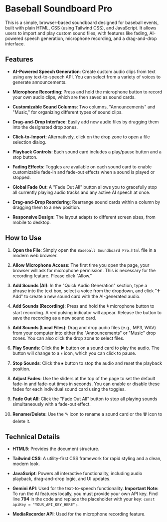 Baseball Soundboard Pro
=======================

This is a simple, browser-based soundboard designed for baseball events, built with plain HTML, CSS (using Tailwind CSS), and JavaScript. It allows users to import and play custom sound files, with features like fading, AI-powered speech generation, microphone recording, and a drag-and-drop interface.

Features
--------

-   **AI-Powered Speech Generation**: Create custom audio clips from text using any text-to-speech API. You can select from a variety of voices to generate announcements.

-   **Microphone Recording**: Press and hold the microphone button to record your own audio clips, which are then saved as sound cards.

-   **Customizable Sound Columns**: Two columns, "Announcements" and "Music," for organizing different types of sound clips.

-   **Drag-and-Drop Interface**: Easily add new audio files by dragging them into the designated drop zones.

-   **Click-to-Import**: Alternatively, click on the drop zone to open a file selection dialog.

-   **Playback Controls**: Each sound card includes a play/pause button and a stop button.

-   **Fading Effects**: Toggles are available on each sound card to enable customizable fade-in and fade-out effects when a sound is played or stopped.

-   **Global Fade Out**: A "Fade Out All" button allows you to gracefully stop all currently playing audio tracks and any active AI speech at once.

-   **Drag-and-Drop Reordering**: Rearrange sound cards within a column by dragging them to a new position.

-   **Responsive Design**: The layout adapts to different screen sizes, from mobile to desktop.

How to Use
----------

1.  **Open the File**: Simply open the `Baseball Soundboard Pro.html` file in a modern web browser.

2.  **Allow Microphone Access**: The first time you open the page, your browser will ask for microphone permission. This is necessary for the recording feature. Please click "Allow."

3.  **Add Sounds (AI)**: In the "Quick Audio Generation" section, type a phrase into the text box, select a voice from the dropdown, and click "➕ Add" to create a new sound card with the AI-generated audio.

4.  **Add Sounds (Recording)**: Press and hold the `🎙️` microphone button to start recording. A red pulsing indicator will appear. Release the button to save the recording as a new sound card.

5.  **Add Sounds (Local Files)**: Drag and drop audio files (e.g., MP3, WAV) from your computer into either the "Announcements" or "Music" drop zones. You can also click the drop zone to select files.

6.  **Play Sounds**: Click the ▶ button on a sound card to play the audio. The button will change to a ⏸ icon, which you can click to pause.

7.  **Stop Sounds**: Click the ⏹ button to stop the audio and reset the playback position.

8.  **Adjust Fades**: Use the sliders at the top of the page to set the default fade-in and fade-out times in seconds. You can enable or disable these fades for each individual sound card using the toggles.

9.  **Fade Out All**: Click the "Fade Out All" button to stop all playing sounds simultaneously with a fade-out effect.

10. **Rename/Delete**: Use the ✎ icon to rename a sound card or the 🗑 icon to delete it.

Technical Details
-----------------

-   **HTML5**: Provides the document structure.

-   **Tailwind CSS**: A utility-first CSS framework for rapid styling and a clean, modern look.

-   **JavaScript**: Powers all interactive functionality, including audio playback, drag-and-drop logic, and UI updates.

-   **Gemini API**: Used for the text-to-speech functionality. **Important Note:** To run the AI features locally, you must provide your own API key. Find line **794** in the code and replace the placeholder with your key: `const apiKey = "YOUR_API_KEY_HERE";`.

-   **MediaRecorder API**: Used for the microphone recording feature.
